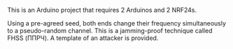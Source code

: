 This is an Arduino project that requires 2 Arduinos and 2 NRF24s.

Using a pre-agreed seed, both ends change their frequency simultaneously to a pseudo-random channel. This is a jamming-proof technique called FHSS (ППРЧ). A template of an attacker is provided.
